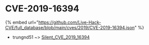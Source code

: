 # CVE-2019-16394
{% embed url="https://github.com/Live-Hack-CVE/full_database/blob/main/cves/2019/CVE-2019-16394.json" %}

* trungnd51 ~> [Silent_CVE_2019_16394](https://www.alice-snow.ru/2019/database/cve-2019-16394/silent_cve_2019_16394-trungnd51)